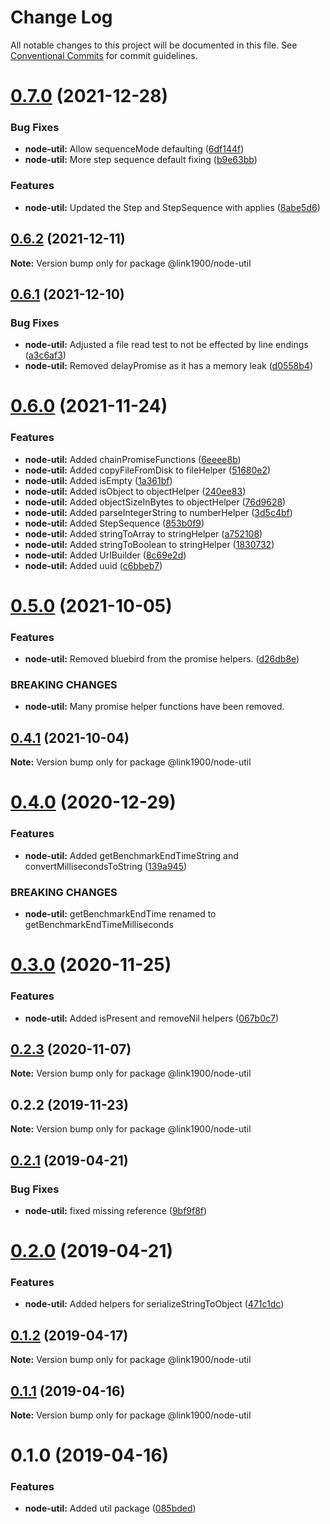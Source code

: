 # Change Log

All notable changes to this project will be documented in this file.
See [Conventional Commits](https://conventionalcommits.org) for commit guidelines.

<a name="0.7.0"></a>
# [0.7.0](https://github.com/projects/link1900/repos/link1900/compare/diff?targetBranch=refs%2Ftags%2F@link1900/node-util@0.6.2&sourceBranch=refs%2Ftags%2F@link1900/node-util@0.7.0) (2021-12-28)


### Bug Fixes

* **node-util:** Allow sequenceMode defaulting ([6df144f](https://github.com/projects/link1900/repos/link1900/commits/6df144f))
* **node-util:** More step sequence default fixing ([b9e63bb](https://github.com/projects/link1900/repos/link1900/commits/b9e63bb))


### Features

* **node-util:** Updated the Step and StepSequence with applies ([8abe5d6](https://github.com/projects/link1900/repos/link1900/commits/8abe5d6))





<a name="0.6.2"></a>
## [0.6.2](https://github.com/projects/link1900/repos/link1900/compare/diff?targetBranch=refs%2Ftags%2F@link1900/node-util@0.6.1&sourceBranch=refs%2Ftags%2F@link1900/node-util@0.6.2) (2021-12-11)

**Note:** Version bump only for package @link1900/node-util





<a name="0.6.1"></a>
## [0.6.1](https://github.com/projects/link1900/repos/link1900/compare/diff?targetBranch=refs%2Ftags%2F@link1900/node-util@0.6.0&sourceBranch=refs%2Ftags%2F@link1900/node-util@0.6.1) (2021-12-10)


### Bug Fixes

* **node-util:** Adjusted a file read test to not be effected by line endings ([a3c6af3](https://github.com/projects/link1900/repos/link1900/commits/a3c6af3))
* **node-util:** Removed delayPromise as it has a memory leak ([d0558b4](https://github.com/projects/link1900/repos/link1900/commits/d0558b4))





<a name="0.6.0"></a>
# [0.6.0](https://github.com/projects/link1900/repos/link1900/compare/diff?targetBranch=refs%2Ftags%2F@link1900/node-util@0.5.0&sourceBranch=refs%2Ftags%2F@link1900/node-util@0.6.0) (2021-11-24)


### Features

* **node-util:** Added chainPromiseFunctions ([6eeee8b](https://github.com/projects/link1900/repos/link1900/commits/6eeee8b))
* **node-util:** Added copyFileFromDisk to fileHelper ([51680e2](https://github.com/projects/link1900/repos/link1900/commits/51680e2))
* **node-util:** Added isEmpty ([1a361bf](https://github.com/projects/link1900/repos/link1900/commits/1a361bf))
* **node-util:** Added isObject to objectHelper ([240ee83](https://github.com/projects/link1900/repos/link1900/commits/240ee83))
* **node-util:** Added objectSizeInBytes to objectHelper ([76d9628](https://github.com/projects/link1900/repos/link1900/commits/76d9628))
* **node-util:** Added parseIntegerString to numberHelper ([3d5c4bf](https://github.com/projects/link1900/repos/link1900/commits/3d5c4bf))
* **node-util:** Added StepSequence ([853b0f9](https://github.com/projects/link1900/repos/link1900/commits/853b0f9))
* **node-util:** Added stringToArray to stringHelper ([a752108](https://github.com/projects/link1900/repos/link1900/commits/a752108))
* **node-util:** Added stringToBoolean to stringHelper ([1830732](https://github.com/projects/link1900/repos/link1900/commits/1830732))
* **node-util:** Added UrlBuilder ([8c69e2d](https://github.com/projects/link1900/repos/link1900/commits/8c69e2d))
* **node-util:** Added uuid ([c6bbeb7](https://github.com/projects/link1900/repos/link1900/commits/c6bbeb7))





<a name="0.5.0"></a>

# [0.5.0](https://github.com/projects/link1900/repos/link1900/compare/diff?targetBranch=refs%2Ftags%2F@link1900/node-util@0.4.1&sourceBranch=refs%2Ftags%2F@link1900/node-util@0.5.0) (2021-10-05)

### Features

- **node-util:** Removed bluebird from the promise helpers. ([d26db8e](https://github.com/projects/link1900/repos/link1900/commits/d26db8e))

### BREAKING CHANGES

- **node-util:** Many promise helper functions have been removed.

<a name="0.4.1"></a>

## [0.4.1](https://github.com/projects/link1900/repos/link1900/compare/diff?targetBranch=refs%2Ftags%2F@link1900/node-util@0.4.0&sourceBranch=refs%2Ftags%2F@link1900/node-util@0.4.1) (2021-10-04)

**Note:** Version bump only for package @link1900/node-util

<a name="0.4.0"></a>

# [0.4.0](https://github.com/projects/link1900/repos/link1900/compare/diff?targetBranch=refs%2Ftags%2F@link1900/node-util@0.3.0&sourceBranch=refs%2Ftags%2F@link1900/node-util@0.4.0) (2020-12-29)

### Features

- **node-util:** Added getBenchmarkEndTimeString and convertMillisecondsToString ([139a945](https://github.com/projects/link1900/repos/link1900/commits/139a945))

### BREAKING CHANGES

- **node-util:** getBenchmarkEndTime renamed to
  getBenchmarkEndTimeMilliseconds

<a name="0.3.0"></a>

# [0.3.0](https://github.com/projects/link1900/repos/link1900/compare/diff?targetBranch=refs%2Ftags%2F@link1900/node-util@0.2.3&sourceBranch=refs%2Ftags%2F@link1900/node-util@0.3.0) (2020-11-25)

### Features

- **node-util:** Added isPresent and removeNil helpers ([067b0c7](https://github.com/projects/link1900/repos/link1900/commits/067b0c7))

<a name="0.2.3"></a>

## [0.2.3](https://github.com/projects/link1900/repos/link1900/compare/diff?targetBranch=refs%2Ftags%2F@link1900/node-util@0.2.2&sourceBranch=refs%2Ftags%2F@link1900/node-util@0.2.3) (2020-11-07)

**Note:** Version bump only for package @link1900/node-util

<a name="0.2.2"></a>

## 0.2.2 (2019-11-23)

**Note:** Version bump only for package @link1900/node-util

<a name="0.2.1"></a>

## [0.2.1](https://github.com/projects/link1900/repos/link1900/compare/diff?targetBranch=refs%2Ftags%2F@link1900/node-util@0.2.0&sourceBranch=refs%2Ftags%2F@link1900/node-util@0.2.1) (2019-04-21)

### Bug Fixes

- **node-util:** fixed missing reference ([9bf9f8f](https://github.com/projects/link1900/repos/link1900/commits/9bf9f8f))

<a name="0.2.0"></a>

# [0.2.0](https://github.com/projects/link1900/repos/link1900/compare/diff?targetBranch=refs%2Ftags%2F@link1900/node-util@0.1.2&sourceBranch=refs%2Ftags%2F@link1900/node-util@0.2.0) (2019-04-21)

### Features

- **node-util:** Added helpers for serializeStringToObject ([471c1dc](https://github.com/projects/link1900/repos/link1900/commits/471c1dc))

<a name="0.1.2"></a>

## [0.1.2](https://github.com/projects/link1900/repos/link1900/compare/diff?targetBranch=refs%2Ftags%2F@link1900/node-util@0.1.1&sourceBranch=refs%2Ftags%2F@link1900/node-util@0.1.2) (2019-04-17)

**Note:** Version bump only for package @link1900/node-util

<a name="0.1.1"></a>

## [0.1.1](https://github.com/projects/link1900/repos/link1900/compare/diff?targetBranch=refs%2Ftags%2F@link1900/node-util@0.1.0&sourceBranch=refs%2Ftags%2F@link1900/node-util@0.1.1) (2019-04-16)

**Note:** Version bump only for package @link1900/node-util

<a name="0.1.0"></a>

# 0.1.0 (2019-04-16)

### Features

- **node-util:** Added util package ([085bded](https://github.com/projects/link1900/repos/link1900/commits/085bded))
